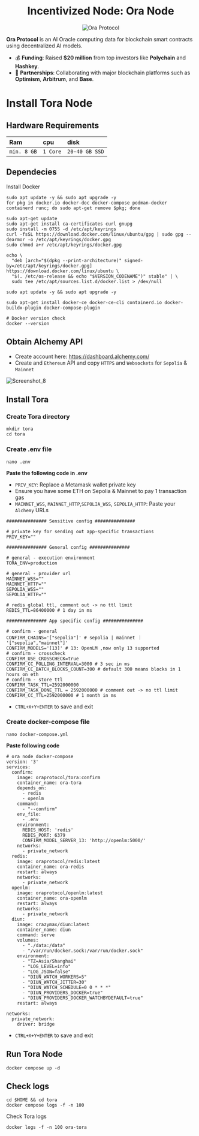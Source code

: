 <h1 align="center">Incentivized Node: Ora Node</h1>

<p align="center">
  <img src="https://github.com/user-attachments/assets/a5069cfd-6dc6-4919-8bb3-d71aecebba39" alt="Ora Protocol">
</p>

**Ora Protocol** is an AI Oracle computing data for blockchain smart contracts using decentralized AI models.

- 💰 **Funding**: Raised **$20 million** from top investors like **Polychain** and **Hashkey**.
- 🤝 **Partnerships**: Collaborating with major blockchain platforms such as **Optimism**, **Arbitrum**, and **Base**.


# Install Tora Node

## Hardware Requirements
| Ram | cpu     | disk                      |
| :-------- | :------- | :-------------------------------- |
| `min. 8 GB`      | `1 Core` | `20-40 GB SSD` |

## Dependecies
Install Docker
```console
sudo apt update -y && sudo apt upgrade -y
for pkg in docker.io docker-doc docker-compose podman-docker containerd runc; do sudo apt-get remove $pkg; done

sudo apt-get update
sudo apt-get install ca-certificates curl gnupg
sudo install -m 0755 -d /etc/apt/keyrings
curl -fsSL https://download.docker.com/linux/ubuntu/gpg | sudo gpg --dearmor -o /etc/apt/keyrings/docker.gpg
sudo chmod a+r /etc/apt/keyrings/docker.gpg

echo \
  "deb [arch="$(dpkg --print-architecture)" signed-by=/etc/apt/keyrings/docker.gpg] https://download.docker.com/linux/ubuntu \
  "$(. /etc/os-release && echo "$VERSION_CODENAME")" stable" | \
  sudo tee /etc/apt/sources.list.d/docker.list > /dev/null

sudo apt update -y && sudo apt upgrade -y

sudo apt-get install docker-ce docker-ce-cli containerd.io docker-buildx-plugin docker-compose-plugin

# Docker version check
docker --version
```

## Obtain Alchemy API
* Create account here: https://dashboard.alchemy.com/
* Create and `Ethereum` API and copy `HTTPS` and `Websockets` for `Sepolia` & `Mainnet` 

![Screenshot_8](https://github.com/user-attachments/assets/7912f1f1-4884-4d03-b263-e96a0c58043e)

## Install Tora
### Create Tora directory
```console
mkdir tora
cd tora
```

### Create .env file
```console
nano .env
```

**Paste the following code in .env**
* `PRIV_KEY`: Replace a Metamask wallet private key
* Ensure you have some ETH on Sepolia & Mainnet to pay 1 transaction gas 
* `MAINNET_WSS`, `MAINNET_HTTP`,`SEPOLIA_WSS`, `SEPOLIA_HTTP`: Paste your `Alchemy` URLs
```
############### Sensitive config ###############

# private key for sending out app-specific transactions
PRIV_KEY=""

############### General config ###############

# general - execution environment
TORA_ENV=production

# general - provider url
MAINNET_WSS=""
MAINNET_HTTP=""
SEPOLIA_WSS=""
SEPOLIA_HTTP=""

# redis global ttl, comment out -> no ttl limit
REDIS_TTL=86400000 # 1 day in ms 

############### App specific config ###############

# confirm - general
CONFIRM_CHAINS='["sepolia"]' # sepolia | mainnet ｜ '["sepolia","mainnet"]'
CONFIRM_MODELS='[13]' # 13: OpenLM ,now only 13 supported
# confirm - crosscheck
CONFIRM_USE_CROSSCHECK=true
CONFIRM_CC_POLLING_INTERVAL=3000 # 3 sec in ms
CONFIRM_CC_BATCH_BLOCKS_COUNT=300 # default 300 means blocks in 1 hours on eth
# confirm - store ttl
CONFIRM_TASK_TTL=2592000000
CONFIRM_TASK_DONE_TTL = 2592000000 # comment out -> no ttl limit
CONFIRM_CC_TTL=2592000000 # 1 month in ms
```
* `CTRL+X+Y+ENTER` to save and exit

### Create docker-compose file
```console
nano docker-compose.yml
```

**Paste following code**
```
# ora node docker-compose
version: '3'
services:
  confirm:
    image: oraprotocol/tora:confirm
    container_name: ora-tora
    depends_on:
      - redis
      - openlm
    command: 
      - "--confirm"
    env_file:
      - .env
    environment:
      REDIS_HOST: 'redis'
      REDIS_PORT: 6379
      CONFIRM_MODEL_SERVER_13: 'http://openlm:5000/'
    networks:
      - private_network
  redis:
    image: oraprotocol/redis:latest
    container_name: ora-redis
    restart: always
    networks:
      - private_network
  openlm:
    image: oraprotocol/openlm:latest
    container_name: ora-openlm
    restart: always
    networks:
      - private_network
  diun:
    image: crazymax/diun:latest
    container_name: diun
    command: serve
    volumes:
      - "./data:/data"
      - "/var/run/docker.sock:/var/run/docker.sock"
    environment:
      - "TZ=Asia/Shanghai"
      - "LOG_LEVEL=info"
      - "LOG_JSON=false"
      - "DIUN_WATCH_WORKERS=5"
      - "DIUN_WATCH_JITTER=30"
      - "DIUN_WATCH_SCHEDULE=0 0 * * *"
      - "DIUN_PROVIDERS_DOCKER=true"
      - "DIUN_PROVIDERS_DOCKER_WATCHBYDEFAULT=true"
    restart: always

networks:
  private_network:
    driver: bridge
```
* `CTRL+X+Y+ENTER` to save and exit

## Run Tora Node
```console
docker compose up -d
```

## Check logs
```console
cd $HOME && cd tora
docker compose logs -f -n 100
```

Check Tora logs
```console
docker logs -f -n 100 ora-tora
```
